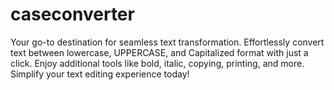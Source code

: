 # caseconverter
Your go-to destination for seamless text transformation. Effortlessly convert text between lowercase, UPPERCASE, and Capitalized format with just a click. Enjoy additional tools like bold, italic, copying, printing, and more. Simplify your text editing experience today!
